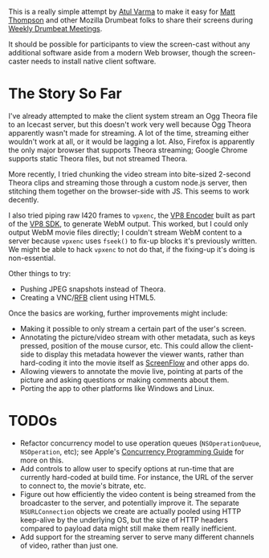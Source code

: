 This is a really simple attempt by [Atul Varma] to make it easy for [Matt Thompson] and other Mozilla Drumbeat folks to share their screens during [Weekly Drumbeat Meetings].

It should be possible for participants to view the screen-cast without any additional software aside from a modern Web browser, though the screen-caster needs to install native client software.

# The Story So Far

I've already attempted to make the client system stream an Ogg Theora file to an Icecast server, but this doesn't work very well because Ogg Theora apparently wasn't made for streaming. A lot of the time, streaming either wouldn't work at all, or it would be lagging a lot. Also, Firefox is apparently the only major browser that supports Theora streaming; Google Chrome supports static Theora files, but not streamed Theora.

More recently, I tried chunking the video stream into bite-sized 2-second Theora clips and streaming those through a custom node.js server, then stitching them together on the browser-side with JS. This seems to work decently.

I also tried piping raw I420 frames to `vpxenc`, the [VP8 Encoder] built as part of the [VP8 SDK], to generate WebM output. This worked, but I could only output WebM movie files directly; I couldn't stream WebM content to a server because `vpxenc` uses `fseek()` to fix-up blocks it's previously written. We might be able to hack `vpxenc` to not do that, if the fixing-up it's doing is non-essential.

Other things to try:

* Pushing JPEG snapshots instead of Theora.
* Creating a VNC/[RFB] client using HTML5.

Once the basics are working, further improvements might include:

* Making it possible to only stream a certain part of the user's screen.
* Annotating the picture/video stream with other metadata, such as keys pressed, position of the mouse cursor, etc. This could allow the client-side to display this metadata however the viewer wants, rather than hard-coding it into the movie itself as [ScreenFlow] and other apps do.
* Allowing viewers to annotate the movie live, pointing at parts of the picture and asking questions or making comments about them.
* Porting the app to other platforms like Windows and Linux.

# TODOs

* Refactor concurrency model to use operation queues (`NSOperationQueue`, `NSOperation`, etc); see Apple's [Concurrency Programming Guide] for more on this.
* Add controls to allow user to specify options at run-time that are currently hard-coded at build time. For instance, the URL of the server to connect to, the movie's bitrate, etc.
* Figure out how efficiently the video content is being streamed from the broadcaster to the server, and potentially improve it. The separate `NSURLConnection` objects we create are actually pooled using HTTP keep-alive by the underlying OS, but the size of HTTP headers compared to payload data might still make them really inefficient.
* Add support for the streaming server to serve many different channels of video, rather than just one.

[Rainbow]: https://github.com/mozilla/rainbow
[ScreenFlow]: http://www.telestream.net/screen-flow/overview.htm
[VP8 Encoder]: http://www.webmproject.org/tools/encoder-parameters/
[VP8 SDK]: http://www.webmproject.org/tools/vp8-sdk/
[RFB]: http://en.wikipedia.org/wiki/RFB_protocol
[Atul Varma]: http://www.toolness.com/
[Matt Thompson]: http://twitter.com/#!/openmatt
[Weekly Drumbeat Meetings]: https://wiki.mozilla.org/Drumbeat/WeeklyUpdates
[Concurrency Programming Guide]: http://developer.apple.com/library/mac/#documentation/General/Conceptual/ConcurrencyProgrammingGuide/Introduction/Introduction.html
